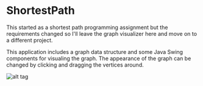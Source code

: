# ShortestPath

This started as a shortest path programming assignment but the requirements changed so I'll leave the graph visualizer here and move on to a different project.

This application includes a graph data structure and some Java Swing components for visualing the graph. The appearance of the graph can be changed by clicking and dragging the vertices around.

![alt tag](http://i.imgur.com/lXJG9b5.png)
